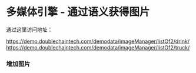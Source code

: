 # 多媒体引擎 - 通过语义获得图片


通过这里访问地址：

https://demo.doublechaintech.com/demodata/imageManager/listOf2/drink/
https://demo.doublechaintech.com/demodata/imageManager/listOf2/truck/



### 增加图片

